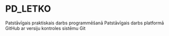 # PD_LETKO
Patstāvīgais praktiskais darbs programmēšanā
Patstāvīgais darbs platformā GitHub ar versiju kontroles sistēmu Git
